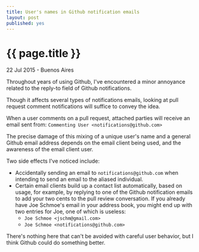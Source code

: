 ```yaml
---
title: User's names in Github notification emails
layout: post
published: yes
---
```


# {{ page.title }}

22 Jul 2015 - Buenos Aires

Throughout years of using Github, I've encountered a minor annoyance related to the reply-to field of Github notifications.

Though it affects several types of notifications emails, looking at pull request comment notifications will suffice to convey the idea.

When a user comments on a pull request, attached parties will receive an email sent from:
`Commenting User <notifications@github.com>`

The precise damage of this mixing of a unique user's name and a general Github email address depends on the email client being used, and the awareness of the email client user.

Two side effects I've noticed include:

* Accidentally sending an email to `notifications@github.com` when intending to send an email to the aliased individual.
* Certain email clients build up a contact list automatically, based on usage, for example, by replying to one of the Github notification emails to add your two cents to the pull review conversation. If you already have Joe Schmoe's email in your address book, you might end up with two entries for Joe, one of which is useless:
    * `Joe Schmoe <jschm@gmail.com>`
    * `Joe Schmoe <notifications@github.com>`

There's nothing here that can't be avoided with careful user behavior, but I think Github could do something better.
